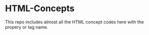 # HTML-Concepts
This repo includes almost all the  HTML concept codes here with the propery or tag name.
